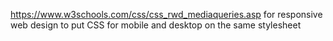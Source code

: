 https://www.w3schools.com/css/css_rwd_mediaqueries.asp for responsive web design to put CSS for mobile and desktop on the same stylesheet